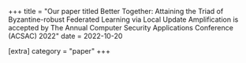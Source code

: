 +++
title = "Our paper titled Better Together: Attaining the Triad of Byzantine-robust Federated Learning via Local Update Amplification is accepted by The Annual Computer Security Applications Conference (ACSAC) 2022"
date = 2022-10-20

[extra]
category = "paper"
+++
